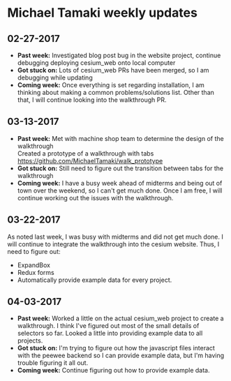 # Michael Tamaki weekly updates

## 02-27-2017

- **Past week:** Investigated blog post bug in the website project, continue 
debugging deploying cesium_web onto local computer
- **Got stuck on:** Lots of cesium_web PRs have been merged, so I am debugging
while updating
- **Coming week:** Once everything is set regarding installation, I am thinking
about making a common problems/solutions list. Other than that, I will continue
looking into the walkthrough PR.

## 03-13-2017
- **Past week:** Met with machine shop team to determine the design of the walkthrough  
Created a prototype of a walkthrough with tabs https://github.com/MichaelTamaki/walk_prototype  
- **Got stuck on:** Still need to figure out the transition between tabs for the walkthrough
- **Coming week:** I have a busy week ahead of midterms and being out of town over the weekend,
so I can't get much done. Once I am free, I will continue working out the issues with the
walkthrough. 

## 03-22-2017
As noted last week, I was busy with midterms and did not get much done. I will continue to integrate
the walkthrough into the cesium website. Thus, I need to figure out:  
- ExpandBox  
- Redux forms
- Automatically provide example data for every project.

## 04-03-2017
- **Past week:** Worked a little on the actual cesium_web project to create a walkthrough. I think I've figured out most of the small details of selectors so far. Looked a little into providing example data to all projects.  
- **Got stuck on:** I'm trying to figure out how the javascript files interact with the peewee backend so I can provide example data, but I'm having trouble figuring it all out.  
- **Coming week:** Continue figuring out how to provide example data.
